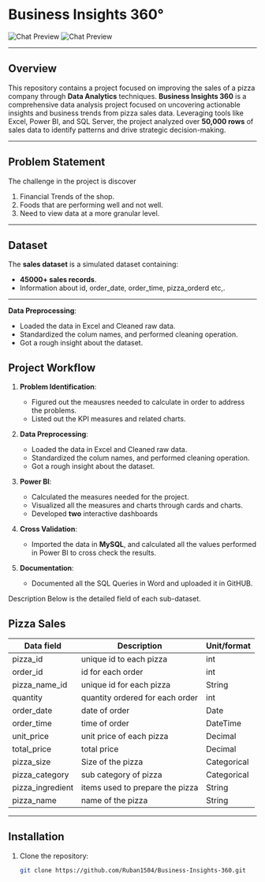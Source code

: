 Business Insights 360°
======
![Chat Preview](https://imgur.com/khWQgJh.png)
![Chat Preview](https://imgur.com/DXWe4GA.png)

---


## Overview
This repository contains a project focused on improving the sales of a pizza company
through **Data Analytics** techniques. 
**Business Insights 360** is a comprehensive data analysis project focused on uncovering actionable insights and business trends from pizza sales data. Leveraging tools like Excel, Power BI, and SQL Server, the project analyzed over **50,000 rows** of sales data to identify patterns and drive strategic decision-making.



---

## Problem Statement
The challenge in the project is discover
1. Financial Trends of the shop.
2. Foods that are performing well and not well.
3. Need to view data at a more granular level.

---
## Dataset
The **sales dataset** is a simulated dataset containing:
- **45000+ sales records**.
- Information about id, order_date, order_time, pizza_orderd etc,.

---
**Data Preprocessing**:
   - Loaded the data in Excel and Cleaned raw data.
   - Standardized the colum names, and performed cleaning operation.
   - Got a rough insight about the dataset.

## Project Workflow

1. **Problem Identification**:
   - Figured out the meausres needed to calculate in order to address the problems.
   - Listed out the KPI measures and related charts.

2. **Data Preprocessing**:
   - Loaded the data in Excel and Cleaned raw data.
   - Standardized the colum names, and performed cleaning operation.
   - Got a rough insight about the dataset.
   
3. **Power BI**:
   - Calculated the measures needed for the project.
   - Visualized all the measures and charts through cards and charts.
   - Developed  **two** interactive dashboards 

4. **Cross Validation**:
   - Imported the data in **MySQL**, and calculated all the values performed in Power BI      to cross check the results.
   
5. **Documentation**:
   - Documented all the SQL Queries in Word and uploaded it in GitHUB.

Description
Below is the detailed field of each sub-dataset.
## Pizza Sales 
| Data field                 | Description                                  | Unit/format  |
|----------------------------|----------------------------------------------|--------------|
| pizza_id                | unique id to each pizza             | int           |
| order_id         | id for each order           | int        |
| pizza_name_id            | unique id for each pizza         | String         |
| quantity                   | quantity ordered for each order                     | int        |
| order_date                  | date of order                                         | Date       |
| order_time               | time of order                              | DateTime      |
| unit_price                | unit price of each pizza               | Decimal          |
| total_price                   | total price                               | Decimal  |
| pizza_size                 | Size of the pizza                            | Categorical           |
| pizza_category                | sub category of pizza    | Categorical        |
| pizza_ingredient          | items used to prepare the pizza | String       |
| pizza_name         | name of the pizza |String        |

---

## Installation
1. Clone the repository:
   ```bash
   git clone https://github.com/Ruban1504/Business-Insights-360.git

